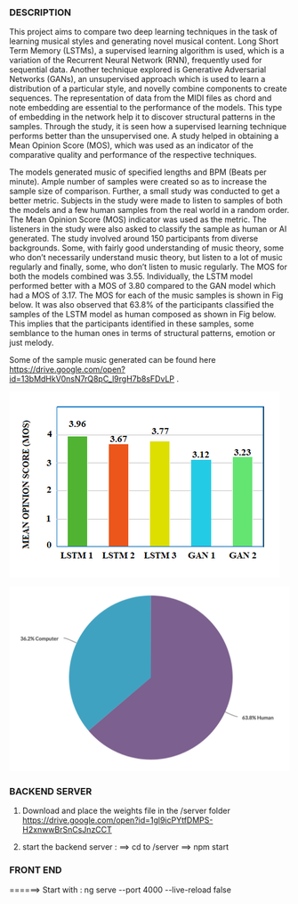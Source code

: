 ### DESCRIPTION ###
This project aims to compare two deep learning techniques in the task of learning musical styles and generating novel musical content. Long Short Term Memory (LSTMs), a supervised learning algorithm is used, which is a variation of the Recurrent Neural Network (RNN), frequently used for sequential data. Another technique explored is Generative Adversarial Networks (GANs), an unsupervised approach which is used to learn a distribution of a particular style, and novelly combine components to create sequences. The representation of data from the MIDI files as chord and note embedding are essential to the performance of the models. This type of embedding in the network help it to discover structural patterns in the samples. Through the study, it is seen how a supervised learning technique performs better than the unsupervised one. A study helped in obtaining a Mean Opinion Score (MOS), which was used as an indicator of the comparative quality and performance of the respective techniques.


The models generated music of specified lengths and BPM (Beats per minute). Ample number of samples were created so as to increase the sample size of comparison. Further, a small study was conducted to get a better metric. Subjects in the study were made to listen to samples of both the models and a few human samples from the real world in a random order. The Mean Opinion Score (MOS) indicator was used as the metric. The listeners in the study were also asked to classify the sample as human or AI generated. The study involved around 150 participants from diverse backgrounds. Some, with fairly good understanding of music theory, some who don’t necessarily understand music theory, but listen to a lot of music regularly and finally, some, who don’t listen to music regularly. The MOS for both the models combined was 3.55. Individually, the LSTM model performed better with a MOS of 3.80 compared to the GAN model which had a MOS of 3.17. The MOS for each of the music samples is shown in Fig below. It was also observed that 63.8% of the participants classified the samples of the LSTM model as human composed as shown in Fig below. This implies that the participants identified in these samples, some semblance to the human ones in terms of structural patterns, emotion or just melody. 


Some of the sample music generated can be found here
https://drive.google.com/open?id=13bMdHkV0nsN7rQ8pC_l9rgH7b8sFDvLP .


![screenshot](https://github.com/vcsheel/MusicGeneration/blob/master/image4.png)

![screenshot](https://github.com/vcsheel/MusicGeneration/blob/master/Screen%20Shot%202019-05-10%20at%2012.14.19%20AM.png)

### BACKEND SERVER  ###
1. Download and place the weights file in the /server folder
    https://drive.google.com/open?id=1gl9icPYtfDMPS-H2xnwwBrSnCsJnzCCT

2. start the backend server : 
    ==> cd to /server
    ==> npm start

### FRONT END ###

======> Start with : 
                    ng serve --port 4000 --live-reload false

